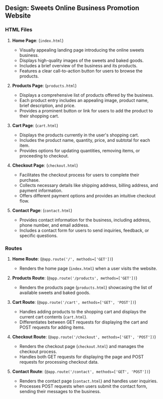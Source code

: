 ## Design: Sweets Online Business Promotion Website

### HTML Files

1. **Home Page**: (`index.html`)
   - Visually appealing landing page introducing the online sweets business.
   - Displays high-quality images of the sweets and baked goods.
   - Includes a brief overview of the business and its products.
   - Features a clear call-to-action button for users to browse the products.

2. **Products Page**: (`products.html`)
   - Displays a comprehensive list of products offered by the business.
   - Each product entry includes an appealing image, product name, brief description, and price.
   - Provides a prominent button or link for users to add the product to their shopping cart.

3. **Cart Page**: (`cart.html`)
   - Displays the products currently in the user's shopping cart.
   - Includes the product name, quantity, price, and subtotal for each item.
   - Provides options for updating quantities, removing items, or proceeding to checkout.

4. **Checkout Page**: (`checkout.html`)
   - Facilitates the checkout process for users to complete their purchase.
   - Collects necessary details like shipping address, billing address, and payment information.
   - Offers different payment options and provides an intuitive checkout flow.

5. **Contact Page**: (`contact.html`)
   - Provides contact information for the business, including address, phone number, and email address.
   - Includes a contact form for users to send inquiries, feedback, or specific questions.

### Routes

1. **Home Route**: (`@app.route('/', methods=['GET'])`)
   - Renders the home page (`index.html`) when a user visits the website.

2. **Products Route**: (`@app.route('/products', methods=['GET'])`)
   - Renders the products page (`products.html`) showcasing the list of available sweets and baked goods.

3. **Cart Route**: (`@app.route('/cart', methods=['GET', 'POST'])`)
   - Handles adding products to the shopping cart and displays the current cart contents (`cart.html`).
   - Differentiates between GET requests for displaying the cart and POST requests for adding items.

4. **Checkout Route**: (`@app.route('/checkout', methods=['GET', 'POST'])`)
   - Renders the checkout page (`checkout.html`) and manages the checkout process.
   - Handles both GET requests for displaying the page and POST requests for processing checkout data.

5. **Contact Route**: (`@app.route('/contact', methods=['GET', 'POST'])`)
   - Renders the contact page (`contact.html`) and handles user inquiries.
   - Processes POST requests when users submit the contact form, sending their messages to the business.